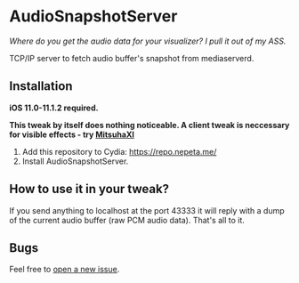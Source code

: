 # AudioSnapshotServer

*Where do you get the audio data for your visualizer? I pull it out of my ASS.*

TCP/IP server to fetch audio buffer's snapshot from mediaserverd.

## Installation

**iOS 11.0-11.1.2 required.**

**This tweak by itself does nothing noticeable. A client tweak is neccessary for visible effects - try [MitsuhaXI](https://github.com/Nepeta/MitsuhaXI/)**

1. Add this repository to Cydia: https://repo.nepeta.me/
2. Install AudioSnapshotServer.

## How to use it in your tweak?

If you send anything to localhost at the port 43333 it will reply with a dump of the current audio buffer (raw PCM audio data). That's all to it.

## Bugs

Feel free to [open a new issue](https://github.com/Nepeta/AudioSnapshotServer/issues/new).
